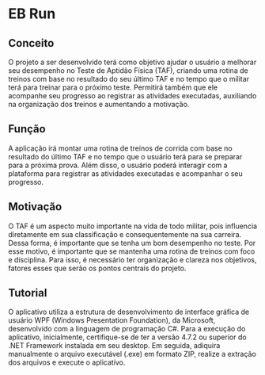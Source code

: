 # EB Run

## Conceito

O projeto a ser desenvolvido terá como objetivo ajudar o usuário a melhorar seu desempenho  no Teste de Aptidão Física (TAF), criando uma rotina de treinos com base no resultado do seu último TAF e no tempo que o militar terá para treinar para o próximo teste. Permitirá também que ele acompanhe seu progresso ao registrar as atividades executadas, auxiliando na organização dos treinos e aumentando a motivação.

## Função

A aplicação irá montar uma rotina de treinos de corrida com base no resultado do último TAF e no tempo que o usuário terá para se preparar para a próxima prova. Além disso, o usuário poderá interagir com a plataforma para registrar as atividades executadas e acompanhar o seu progresso.

## Motivação

O TAF é um aspecto muito importante na vida de todo militar, pois influencia diretamente em sua classificação e consequentemente na sua carreira. Dessa forma, é importante que se tenha um bom desempenho no teste. Por esse motivo, é importante que se mantenha uma rotina de treinos com foco e disciplina. Para isso, é necessário ter organização e clareza nos objetivos, fatores esses que serão os pontos centrais do projeto.

## Tutorial

O aplicativo utiliza a estrutura de desenvolvimento de interface gráfica de usuário WPF (Windows Presentation Foundation), da Microsoft, desenvolvido com a linguagem de programação C#. Para a execução do aplicativo, inicialmente, certifique-se de ter a versão 4.7.2 ou superior do .NET Framework instalada em seu desktop. Em seguida, adiquira manualmente o arquivo executável (.exe) em formato ZIP, realize a extração dos arquivos e execute o aplicativo.
